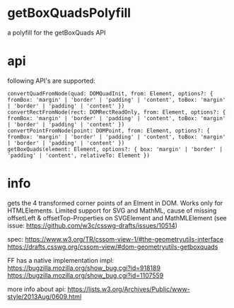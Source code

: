 # getBoxQuadsPolyfill
a polyfill for the getBoxQuads API

# api

following API's are supported:

    convertQuadFromNode(quad: DOMQuadInit, from: Element, options?: { fromBox: 'margin' | 'border' | 'padding' | 'content', toBox: 'margin' | 'border' | 'padding' | 'content' })
    convertRectFromNode(rect: DOMRectReadOnly, from: Element, options?: { fromBox: 'margin' | 'border' | 'padding' | 'content', toBox: 'margin' | 'border' | 'padding' | 'content' })
    convertPointFromNode(point: DOMPoint, from: Element, options?: { fromBox: 'margin' | 'border' | 'padding' | 'content', toBox: 'margin' | 'border' | 'padding' | 'content' })
    getBoxQuads(element: Element, options?: { box: 'margin' | 'border' | 'padding' | 'content', relativeTo: Element })

# info
gets the 4 transformed corner points of an Elment in DOM. Works only for HTMLElements. 
Limited support for SVG and MathML, cause of missing offsetLeft & offsetTop-Properties on SVGElement and MathMLElement
(see issue: https://github.com/w3c/csswg-drafts/issues/10514)

spec:
https://www.w3.org/TR/cssom-view-1/#the-geometryutils-interface
https://drafts.csswg.org/cssom-view/#dom-geometryutils-getboxquads


FF has a native implementation impl:
https://bugzilla.mozilla.org/show_bug.cgi?id=918189
https://bugzilla.mozilla.org/show_bug.cgi?id=1107559

more info about api:
https://lists.w3.org/Archives/Public/www-style/2013Aug/0609.html